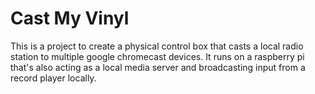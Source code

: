 # Cast My Vinyl

This is a project to create a physical control box that casts a local radio station to multiple google chromecast devices.  It runs on a raspberry pi that's also acting as a local media server and broadcasting input from a record player locally.
